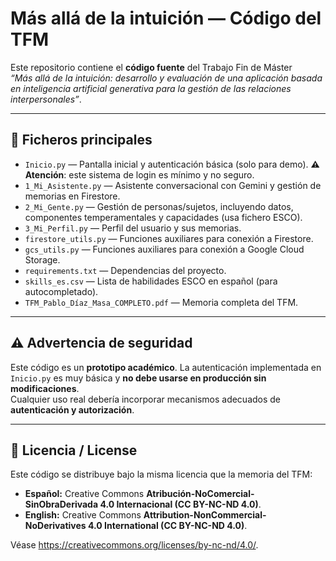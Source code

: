 # Más allá de la intuición — Código del TFM

Este repositorio contiene el **código fuente** del Trabajo Fin de Máster  
*“Más allá de la intuición: desarrollo y evaluación de una aplicación basada en inteligencia artificial generativa para la gestión de las relaciones interpersonales”*.

---

## 📂 Ficheros principales

- `Inicio.py` — Pantalla inicial y autenticación básica (solo para demo). **⚠️ Atención**: este sistema de login es mínimo y no seguro.  
- `1_Mi_Asistente.py` — Asistente conversacional con Gemini y gestión de memorias en Firestore.  
- `2_Mi_Gente.py` — Gestión de personas/sujetos, incluyendo datos, componentes temperamentales y capacidades (usa fichero ESCO).  
- `3_Mi_Perfil.py` — Perfil del usuario y sus memorias.  
- `firestore_utils.py` — Funciones auxiliares para conexión a Firestore.  
- `gcs_utils.py` — Funciones auxiliares para conexión a Google Cloud Storage.  
- `requirements.txt` — Dependencias del proyecto.  
- `skills_es.csv` — Lista de habilidades ESCO en español (para autocompletado).  
- `TFM_Pablo_Díaz_Masa_COMPLETO.pdf` — Memoria completa del TFM.

---

## ⚠️ Advertencia de seguridad

Este código es un **prototipo académico**. La autenticación implementada en `Inicio.py` es muy básica y **no debe usarse en producción sin modificaciones**.  
Cualquier uso real debería incorporar mecanismos adecuados de **autenticación y autorización**.

---

## 🧾 Licencia / License

Este código se distribuye bajo la misma licencia que la memoria del TFM:

- **Español:** Creative Commons **Atribución-NoComercial-SinObraDerivada 4.0 Internacional (CC BY-NC-ND 4.0)**.  
- **English:** Creative Commons **Attribution-NonCommercial-NoDerivatives 4.0 International (CC BY-NC-ND 4.0)**.

Véase <https://creativecommons.org/licenses/by-nc-nd/4.0/>.

